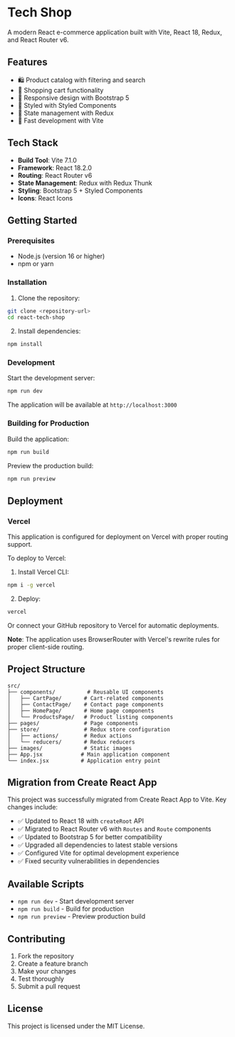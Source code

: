 # Tech Shop

A modern React e-commerce application built with Vite, React 18, Redux, and React Router v6.

## Features

- 🛍️ Product catalog with filtering and search
- 🛒 Shopping cart functionality
- 📱 Responsive design with Bootstrap 5
- 🎨 Styled with Styled Components
- 🔄 State management with Redux
- 🚀 Fast development with Vite

## Tech Stack

- **Build Tool**: Vite 7.1.0
- **Framework**: React 18.2.0
- **Routing**: React Router v6
- **State Management**: Redux with Redux Thunk
- **Styling**: Bootstrap 5 + Styled Components
- **Icons**: React Icons

## Getting Started

### Prerequisites

- Node.js (version 16 or higher)
- npm or yarn

### Installation

1. Clone the repository:
```bash
git clone <repository-url>
cd react-tech-shop
```

2. Install dependencies:
```bash
npm install
```

### Development

Start the development server:
```bash
npm run dev
```

The application will be available at `http://localhost:3000`

### Building for Production

Build the application:
```bash
npm run build
```

Preview the production build:
```bash
npm run preview
```

## Deployment

### Vercel

This application is configured for deployment on Vercel with proper routing support.

To deploy to Vercel:

1. Install Vercel CLI:
```bash
npm i -g vercel
```

2. Deploy:
```bash
vercel
```

Or connect your GitHub repository to Vercel for automatic deployments.

**Note**: The application uses BrowserRouter with Vercel's rewrite rules for proper client-side routing.

## Project Structure

```
src/
├── components/          # Reusable UI components
│   ├── CartPage/       # Cart-related components
│   ├── ContactPage/    # Contact page components
│   ├── HomePage/       # Home page components
│   └── ProductsPage/   # Product listing components
├── pages/              # Page components
├── store/              # Redux store configuration
│   ├── actions/        # Redux actions
│   └── reducers/       # Redux reducers
├── images/             # Static images
├── App.jsx            # Main application component
└── index.jsx          # Application entry point
```

## Migration from Create React App

This project was successfully migrated from Create React App to Vite. Key changes include:

- ✅ Updated to React 18 with `createRoot` API
- ✅ Migrated to React Router v6 with `Routes` and `Route` components
- ✅ Updated to Bootstrap 5 for better compatibility
- ✅ Upgraded all dependencies to latest stable versions
- ✅ Configured Vite for optimal development experience
- ✅ Fixed security vulnerabilities in dependencies

## Available Scripts

- `npm run dev` - Start development server
- `npm run build` - Build for production
- `npm run preview` - Preview production build

## Contributing

1. Fork the repository
2. Create a feature branch
3. Make your changes
4. Test thoroughly
5. Submit a pull request

## License

This project is licensed under the MIT License.

